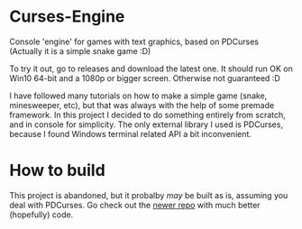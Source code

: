 # Curses-Engine
Console 'engine' for games with text graphics, based on PDCurses
(Actually it is a simple snake game :D)

To try it out, go to releases and download the latest one. It should run OK on Win10 64-bit and a 1080p or bigger screen. Otherwise not guaranteed :D

I have followed many tutorials on how to make a simple game (snake, minesweeper, etc), but that was always with the help of some premade framework.
In this project I decided to do something entirely from scratch, and in console for simplicity. The only external library I used is PDCurses,
because I found Windows terminal related API a bit inconvenient.

# How to build

This project is abandoned, but it probalby *may* be built as is, assuming you deal with PDCurses.
Go check out the [newer repo](https://github.com/iliasZh/console-engine) with much better (hopefully) code.
